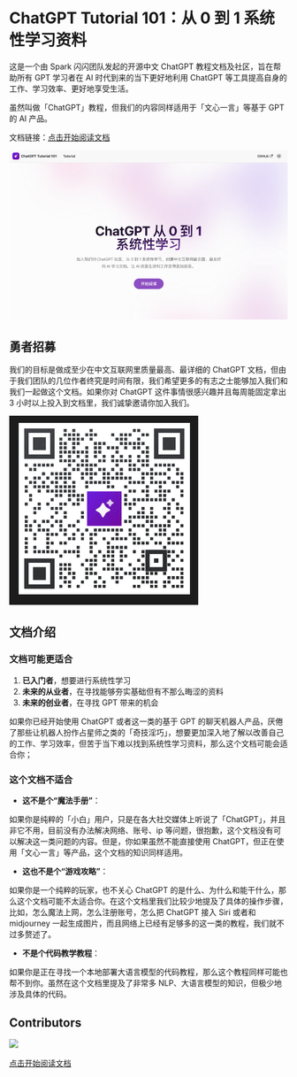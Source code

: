 # ChatGPT Tutorial 101：从 0 到 1 系统性学习资料

这是一个由 Spark 闪闪团队发起的开源中文 ChatGPT 教程文档及社区，旨在帮助所有 GPT 学习者在 AI 时代到来的当下更好地利用 ChatGPT 等工具提高自身的工作、学习效率、更好地享受生活。

虽然叫做「ChatGPT」教程，但我们的内容同样适用于「文心一言」等基于 GPT 的 AI 产品。

文档链接：[点击开始阅读文档](https://gptdoc.sparkai.chat/)

![](./docs/assets/gptdoc-mainpage.png)

## 勇者招募

我们的目标是做成至少在中文互联网里质量最高、最详细的 ChatGPT 文档，但由于我们团队的几位作者终究是时间有限，我们希望更多的有志之士能够加入我们和我们一起做这个文档。如果你对 ChatGPT 这件事情很感兴趣并且每周能固定拿出 3 小时以上投入到文档里，我们诚挚邀请你加入我们。

![](./docs/assets/sparkshanshan-wechat-qrcode.png)

## 文档介绍

### 文档可能更适合

1. **已入门者**，想要进行系统性学习
2. **未来的从业者**，在寻找能够夯实基础但有不那么晦涩的资料
3. **未来的创业者**，在寻找 GPT 带来的机会

如果你已经开始使用 ChatGPT 或者这一类的基于 GPT 的聊天机器人产品，厌倦了那些让机器人扮作占星师之类的「奇技淫巧」，想要更加深入地了解以改善自己的工作、学习效率，但苦于当下难以找到系统性学习资料，那么这个文档可能会适合你；

### 这个文档不适合

* **这不是个“魔法手册”**：

如果你是纯粹的「小白」用户，只是在各大社交媒体上听说了「ChatGPT」，并且非它不用，目前没有办法解决网络、账号、ip 等问题，很抱歉，这个文档没有可以解决这一类问题的内容。但是，你如果虽然不能直接使用 ChatGPT，但正在使用「文心一言」等产品，这个文档的知识同样适用。

* **这也不是个“游戏攻略”**：

如果你是一个纯粹的玩家，也不关心 ChatGPT 的是什么、为什么和能干什么，那么这个文档可能不太适合你。在这个文档里我们比较少地提及了具体的操作步骤，比如，怎么魔法上网，怎么注册账号，怎么把 ChatGPT 接入 Siri 或者和 midjourney 一起生成图片，而且网络上已经有足够多的这一类的教程，我们就不过多赘述了。

* **不是个代码教学教程**：

如果你是正在寻找一个本地部署大语言模型的代码教程，那么这个教程同样可能也帮不到你。虽然在这个文档里提及了非常多 NLP、大语言模型的知识，但极少地涉及具体的代码。

## Contributors

[![](https://opencollective.com/gpt-tutorial-101/contributors.svg?width=890&button=false)](https://github.com/SparkGPT001/gpt-tutorial-101/graphs/contributors)


[点击开始阅读文档](https://gptdoc.sparkai.chat/)
